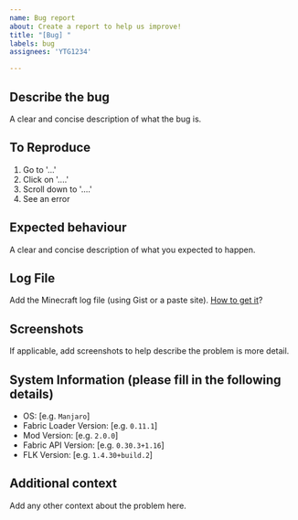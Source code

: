 ```yaml
---
name: Bug report
about: Create a report to help us improve!
title: "[Bug] "
labels: bug
assignees: 'YTG1234'

---
```


## Describe the bug
A clear and concise description of what the bug is.

## To Reproduce
1. Go to '...'
1. Click on '....'
1. Scroll down to '....'
1. See an error

## Expected behaviour
A clear and concise description of what you expected to happen.

## Log File
Add the Minecraft log file (using Gist or a paste site). [How to get it](https://fabricmc.net/wiki/player:tutorials:logs_ml:windows)?

## Screenshots
If applicable, add screenshots to help describe the problem is more detail.

## System Information (please fill in the following details)
 - OS: [e.g. `Manjaro`]
 - Fabric Loader Version: [e.g. `0.11.1`]
 - Mod Version: [e.g. `2.0.0`]
 - Fabric API Version: [e.g. `0.30.3+1.16`]
 - FLK Version: [e.g. `1.4.30+build.2`]

## Additional context
Add any other context about the problem here.
